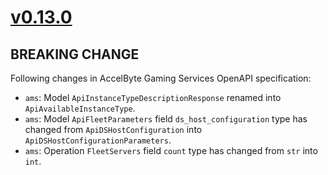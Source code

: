 # [v0.13.0]

## BREAKING CHANGE

Following changes in AccelByte Gaming Services OpenAPI specification:

- `ams`: Model `ApiInstanceTypeDescriptionResponse` renamed into `ApiAvailableInstanceType`.
- `ams`: Model `ApiFleetParameters` field `ds_host_configuration` type has changed from `ApiDSHostConfiguration` into `ApiDSHostConfigurationParameters`.
- `ams`: Operation `FleetServers` field `count` type has changed from `str` into `int`.

[v0.13.0]: https://github.com/AccelByte/accelbyte-python-modular-sdk/compare/services-ams/v0.12.0..services-ams/v0.13.0
